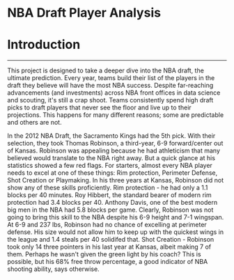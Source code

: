 # NBA Draft Player Analysis

# Introduction
---
This project is designed to take a deeper dive into the NBA draft, the ultimate prediction. Every year, teams build their list of the players in the draft they believe will have the most NBA success. Despite far-reaching advancements (and investments) across NBA front offices in data science  and scouting, it's still a crap shoot. Teams consistently spend high draft picks to draft players that never see the floor and live up to their projections. This happens for many different reasons; some are predictable and others are not. 

In the 2012 NBA Draft, the Sacramento Kings had the 5th pick. With their selection, they took Thomas Robinson, a third-year, 6-9 forward/center out of Kansas. Robinson was appealing because he had athleticism that many believed would translate to the NBA right away. But a quick glance at his statistics showed a few red flags. For starters, almost every NBA player needs to excel at one of these things: Rim protection, Perimeter Defense, Shot Creation or Playmaking. In his three years at Kansas, Robinson did not show any of these skills proficiently. Rim protection - he had only a 1.1 blocks per 40 minutes. Roy Hibbert, the standard bearer of modern rim protection had 3.4 blocks per 40. Anthony Davis, one of the best modern big men in the NBA had 5.8 blocks per game. Clearly, Robinson was not going to bring this skill to the NBA despite his 6-9 height and 7-1 wingspan. At 6-9 and 237 lbs, Robinson had no chance of excelling at perimeter defense. His size would not allow him to keep up with the quickest wings in the league and 1.4 steals per 40 solidifed that. Shot Creation - Robinson took only 14 three pointers in his last year at Kansas, albeit making 7 of them. Perhaps he wasn't given the green light by his coach? This is possible, but his 68% free throw percentage, a good indicator of NBA shooting ability, says otherwise. 
